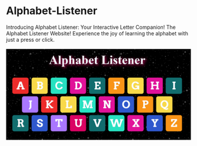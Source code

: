 # Alphabet-Listener
Introducing Alphabet Listener: Your Interactive Letter Companion! The Alphabet Listener Website! Experience the joy of learning the alphabet with just a press or click.
<br>
<br>
<img src="preview ss/preview.png" alt="">
